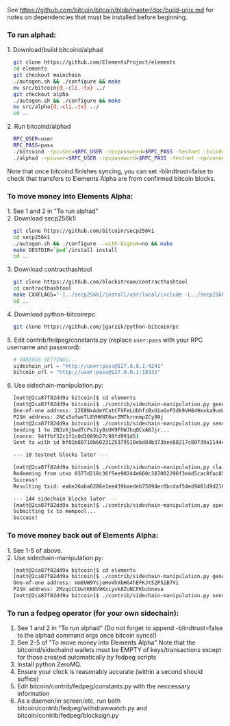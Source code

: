 See https://github.com/bitcoin/bitcoin/blob/master/doc/build-unix.md
for notes on dependencies that must be installed before beginning.

### To run alphad:

1\. Download/build bitcoind/alphad
```bash
  git clone https://github.com/ElementsProject/elements
  cd elements
  git checkout mainchain
  ./autogen.sh && ./configure && make
  mv src/bitcoin{d,-cli,-tx} ../
  git checkout alpha
  ./autogen.sh && ./configure && make
  mv src/alpha{d,-cli,-tx} ../
  cd ..
```
2\. Run bitcoind/alphad
```bash
  RPC_USER=user
  RPC_PASS=pass
  ./bitcoind -rpcuser=$RPC_USER -rpcpassword=$RPC_PASS -testnet -txindex -daemon
  ./alphad -rpcuser=$RPC_USER -rpcpassword=$RPC_PASS -testnet -rpcconnect=127.0.0.1 -rpcconnectport=18332 -tracksidechain=all -txindex -blindtrust=true -daemon
```
  Note that once bitcoind finishes syncing, you can set -blindtrust=false to check that transfers to Elements Alpha are from confirmed bitcoin blocks.

### To move money into Elements Alpha:

1\. See 1 and 2 in "To run alphad"  
2\. Download secp256k1:
```bash
  git clone https://github.com/bitcoin/secp256k1
  cd secp256k1
  ./autogen.sh && ./configure --with-bignum=no && make
  make DESTDIR=`pwd`/install install
  cd ..
```
3\. Download contracthashtool
```bash
  git clone https://github.com/blockstream/contracthashtool
  cd contracthashtool
  make CXXFLAGS="-I../secp256k1/install/usr/local/include -L../secp256k1/install/usr/local/lib -static"
  cd ..
```
4\. Download python-bitcoinrpc
```bash
  git clone https://github.com/jgarzik/python-bitcoinrpc
```
5\. Edit contrib/fedpeg/constants.py (replace `user:pass` with your RPC username and password):
```python
  # VARIOUS SETTINGS...
  sidechain_url = "http://user:pass@127.0.0.1:4241"
  bitcoin_url = "http://user:pass@127.0.0.1:18332"
```
6\. Use sidechain-manipulation.py:
```bash
  [matt@2ca87f82dd9a bitcoin]$ cd elements
  [matt@2ca87f82dd9a bitcoin]$ ./contrib/sidechain-manipulation.py generate-one-of-one-multisig sidechain-wallet
  One-of-one address: 22E8NxAdeYCatCFXFeLUbhfzBxUioGxP3dk9VH849exka9umWLkxzRmFFEwsLKR1pjPeE8UZRkVEQ7uab
  P2SH address: 2NCs5ufweTL8VHKNT6wrZMTkrnnmpZCy99j
  [matt@2ca87f82dd9a bitcoin]$ ./contrib/sidechain-manipulation.py send-to-sidechain 2NCs5ufweTL8VHKNT6wrZMTkrnnmpZCy99j 1
  Sending 1 to 2N3zXjbwdTcPsJiy8sUK9FhWJhqQCxA8Jjr...
  (nonce: 94ffbf32c1f1c0d3089b27c98fd991d5)
  Sent tx with id bf01b88710b6023125379510ebd84b373bee88217c80739a1144e5e92b4ee2d0

  --- 10 testnet blocks later ---

  [matt@2ca87f82dd9a bitcoin]$ ./contrib/sidechain-manipulation.py claim-on-sidechain 2NCs5ufweTL8VHKNT6wrZMTkrnnmpZCy99j 94ffbf32c1f1c0d3089b27c98fd991d5 bf01b88710b6023125379510ebd84b373bee88217c80739a1144e5e92b4ee2d0
  Redeeming from utxo 0377d218c36f5ee90244e660c387002296f3e4d5cac8fac8530b07e4d3241ccf:0 (value 21000000, refund 20999999)
  Success!
  Resulting txid: eabe26aba6286e1ee439baedeb75094ec0bcdaf54ed9481d9d2183e8a6424755

  --- 144 sidechain blocks later ---
  [matt@2ca87f82dd9a bitcoin]$ ./contrib/sidechain-manipulation.py spend-from-claim eabe26aba6286e1ee439baedeb75094ec0bcdaf54ed9481d9d2183e8a6424755 22E8NxAdeYCatCFXFeLUbhfzBxUioGxP3dk9VH849exka9umWLkxzRmFFEwsLKR1pjPeE8UZRkVEQ7uab
  Submitting tx to mempool...
  Success!
```

### To move money back out of Elements Alpha:

1\. See 1-5 of above.  
2\. Use sidechain-manipulation.py:
```bash
  [matt@2ca87f82dd9a bitcoin]$ cd elements
  [matt@2ca87f82dd9a bitcoin]$ ./contrib/sidechain-manipulation.py generate-one-of-one-multisig mainchain-wallet
  One-of-one address: mm8UW9YsjeHoVhXbHG4hEFKJt52P5iB7Vi
  P2SH address: 2MzqiCCUwtKKEV9Kxiyvk8ZuNCFKbcbneva
  [matt@2ca87f82dd9a bitcoin]$ ./contrib/sidechain-manipulation.py send-to-mainchain 2MzqiCCUwtKKEV9Kxiyvk8ZuNCFKbcbneva 1
```

### To run a fedpeg operator (for your own sidechain):
  1. See 1 and 2 in "To run alphad" (Do not forget to append -blindtrust=false to the alphad command args once bitcoin syncs!)
  2. See 2-5 of "To move money into Elements Alpha"
 Note that the bitcoind/sidechaind wallets must be EMPTY of keys/transactions except for those created automatically by fedpeg scripts
  3. Install python ZeroMQ.
  4. Ensure your clock is reasonably accurate (within a second should suffice)
  5. Edit bitcoin/contrib/fedpeg/constants.py with the neccessary information
  6. As a daemon/in screen/etc, run both bitcoin/contrib/fedpeg/withdrawwatch.py and bitcoin/contrib/fedpeg/blocksign.py

